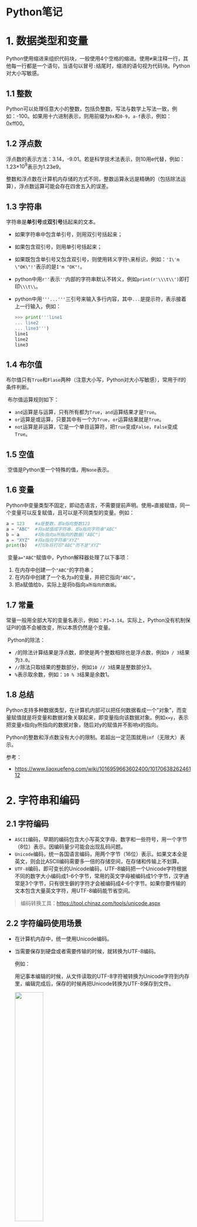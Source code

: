 # Python笔记
# 1. 数据类型和变量

​	Python使用缩进来组织代码块，一般使用4个空格的缩进。使用`#`来注释一行，其他每一行都是一个语句，当语句以冒号`:`结尾时，缩进的语句视为代码块。Python对大小写敏感。

## 1.1 整数

​	Python可以处理任意大小的整数，包括负整数，写法与数学上写法一致，例如：-100。如果用十六进制表示，则用前缀为`0x`和`0-9`，`a-f`表示，例如：0xff00。

## 1.2 浮点数

​	浮点数的表示方法：3.14，-9.01。若是科学技术法表示，则10用e代替，例如：1.23$\times10^9$表示为1.23e9。

​	整数和浮点数在计算机内存储的方式不同，整数运算永远是精确的（包括除法运算），浮点数运算可能会存在四舍五入的误差。

## 1.3 字符串

​	字符串是**单引号**或**双引号**括起来的文本。

- 如果字符串中包含单引号，则用双引号括起来；

- 如果包含双引号，则用单引号括起来；

- 如果既包含单引号又包含双引号，则使用转义字符`\`来标识，例如：`'I\'m \"OK\"!'`表示的是`I'm "OK"!`。

- python中用`r''`表示`''`内部的字符串默认不转义，例如`print(r'\\\t\\')`即打印`\\\t\\`。

- python中用`'''...'''`三引号来输入多行内容，其中`...`是提示符，表示接着上一行输入，例如：

  ```python
  >>> print('''line1
  ... line2
  ... line3''')
  line1
  line2
  line3
  ```

## 1.4 布尔值

​	布尔值只有`True`和`Flase`两种（注意大小写，Python对大小写敏感），常用于if的条件判断。

​	布尔值运算规则如下：

- `and`运算是与运算，只有所有都为`True`，`and`运算结果才是`True`。
- `or`运算是或运算，只要其中有一个为`True`，`or`运算结果就是`True`。
- `not`运算是非运算，它是一个单目运算符，把`True`变成`False`，`False`变成`True`。


## 1.5 空值

​	空值是Python里一个特殊的值，用`None`表示。

## 1.6 变量

​	Python中变量类型不固定，即动态语言，不需要提前声明。使用`=`直接赋值，同一个变量可以反复赋值，且可以是不同类型的变量。例如：

```python
a = 123    #a是整数，即a指向整数123
a = "ABC"  #将a赋值成字符串，即a指向字符串"ABC"
b = a      #将b指向a所指向的数据("ABC")
a = "XYZ"  #将a指向字符串"XYZ"
print(b)   #打印b将打印"ABC"而不是"XYZ"
```

​	变量`a="ABC"`赋值中，Python解释器处理了以下事项：

1. 在内存中创建一个`"ABC"`的字符串；
2. 在内存中创建了一个名为`a`的变量，并把它指向`"ABC"`。
3. 把a赋值给b，实际上是将b指向`a所指向的数据`。

## 1.7 常量

​	常量一般用全部大写的变量名表示，例如：`PI=3.14`。实际上，Python没有机制保证PI的值不会被改变，所以本质仍然是个变量。		

​	Python的除法：

- `/`的除法计算结果是浮点数，即使是两个整数相除也是浮点数，例如`9 / 3`结果为`3.0`。
- `//`除法只取结果的整数部分，例如`10 // 3`结果是整数部分3。
- `%`表示取余数，例如：`10 % 3`结果是余数1。

## 1.8 总结

​	Python支持多种数据类型，在计算机内部可以把任何数据看成一个”对象”，而变量赋值就是将变量和数据对象关联起来，即变量指向该数据对象。例如`x=y`，表示把变量x指向y所指向的数据对象，随后对y的赋值并不影响x的指向。

​	Python的整数和浮点数没有大小的限制。若超出一定范围就用`inf`（无限大）表示。


参考：

-  https://www.liaoxuefeng.com/wiki/1016959663602400/1017063826246112
# 2. 字符串和编码

## 2.1 字符编码

- `ASCII`编码，早期的编码包含大小写英文字母、数字和一些符号，用一个字节（8位）表示。因编码量少可能会出现乱码问题。
- `Unicode`编码，统一各国语言编码，用两个字节（16位）表示。如果文本全是英文，则会比ASCII编码需要多一倍的存储空间，在存储和传输上不划算。
- `UTF-8`编码，即可变长的Unicode编码，UTF-8编码把一个Unicode字符根据不同的数字大小编码成1-6个字节，常用的英文字母被编码成1个字节，汉字通常是3个字节，只有很生僻的字符才会被编码成4-6个字节。如果你要传输的文本包含大量英文字符，用UTF-8编码能节省空间。

> 编码转换工具：https://tool.chinaz.com/tools/unicode.aspx

## 2.2 字符编码使用场景

 -  在计算机内存中，统一使用Unicode编码。

- 当需要保存到硬盘或者需要传输的时候，就转换为UTF-8编码。

  例如：

  ​	用记事本编辑的时候，从文件读取的UTF-8字符被转换为Unicode字符到内存里，编辑完成后，保存的时候再把Unicode转换为UTF-8保存到文件。

  <img src="http://res.cloudinary.com/dqxtn0ick/image/upload/v1512810598/article/python/basics/UnicodeToUTF-8.png" width="40%"/>

  ​	浏览网页的时候，服务器会把动态的生成的Unicode内容转换为UTF-8再传输到浏览器，所以很多网页的源码上会有类似`<meta charset="UTF-8" />`的信息，表示该网页正是用的UTF-8编码。

  <img src="http://res.cloudinary.com/dqxtn0ick/image/upload/v1512810599/article/python/basics/website-UTF-8.png" width="40%"/>

## 2.3 Python的字符串

​	Python3的版本中，字符串是Unicode编码，即支持多语言。

​	对于单个字符的编码，Python提供`ord()`函数获取字符的整数表示，`chr()`函数把编码转换为对应的字符。例如：

```python
>>> ord('A')
65
>>> ord('中')
20013
>>> chr(66)
'B'
>>> chr(25991)
'文'
```

如果知道字符的整数编码，可以用十六进制写`str`：

```python
>>> '\u4e2d\u6587'
'中文'
```

## 2.4 字符串(编码)转换

​	Python的字符串类型是`str`，在内存中以Unicode表示，一个字符对应若干个字节。如果要在网络上传输，或者保存到磁盘上，就需要把`str`变为以字节为单位的`bytes`(UTF-8/ASCII编码)。

​	Python对`bytes`类型的数据用带`b`前缀的单引号或双引号表示：

```Python
x = b'ABC'
```

## 2.4.1 encode()[str→bytes]

​	以Unicode表示的`str`通过`encode()`方法可以编码为指定的`bytes`，即Unicode编码转换成UTF-8编码或ASCII编码，例如：

```python
>>> 'ABC'.encode('ascii')
b'ABC'
>>> '中文'.encode('utf-8')
b'\xe4\xb8\xad\xe6\x96\x87'
#错误例子
>>> '中文'.encode('ascii')  
Traceback (most recent call last):
  File "<stdin>", line 1, in <module>
UnicodeEncodeError: 'ascii' codec can't encode characters in position 0-1: ordinal not in range(128)
```

## 2.4.2 decode()[bytes→str]

​	要把UTF-8编码或ASCII编码转换成Unicode编码，即bytes类型转换为str类型，可用decode()转换。例如：

```python
>>> b'ABC'.decode('ascii')
'ABC'
>>> b'\xe4\xb8\xad\xe6\x96\x87'.decode('utf-8')
'中文'
#错误例子
>>> b'\xe4\xb8\xad\xff'.decode('utf-8')
Traceback (most recent call last):
  ...
UnicodeDecodeError: 'utf-8' codec can't decode byte 0xff in position 3: invalid start byte
```

​	如果`bytes`中只有一小部分无效的字节，可以传入`errors='ignore'`忽略错误的字节：

```python
>>> b'\xe4\xb8\xad\xff'.decode('utf-8', errors='ignore')
'中'
```

## 2.4.3 len()

​	对于`str`类型len()计算的是字符数，对于`bytes`类型len()计算的是字节数。

```python
#对于str类型
>>> len('ABC')
3
>>> len('中文')
2
#对于bytes类型
>>> len(b'ABC')
3
>>> len(b'\xe4\xb8\xad\xe6\x96\x87')
6
>>> len('中文'.encode('utf-8'))
6
```

​	1个中文字符经过UTF-8编码后通常会占用3个字节，而1个英文字符只占用1个字节。

​	为了避免中文乱码，一般使用UTF-8编码对`str`和`bytes`进行转换，即Unicode→UTF-8。所以一般在Python源文件开头写以下信息：

```python
#!/usr/bin/env python3
# -*- coding: utf-8 -*-
```

第一行注释是为了告诉Linux/OS X系统，这是一个Python可执行程序，Windows系统会忽略这个注释；

第二行注释是为了告诉Python解释器，按照UTF-8编码读取源代码，否则，你在源代码中写的中文输出可能会有乱码。

## 2.5 格式化

## 2.5.1 %的方式

​	使用`%`来格式化字符串，其中`%s`永远起作用，可以把任何数据类型转换成字符串，如果字符串中包含`%`，则使用`%%`转义表示字符串中的`%`。常用占位符如下：

| 占位符  | 替换内容   |
| ---- | ------ |
| %s   | 字符串    |
| %d   | 整数     |
| %f   | 浮点数    |
| %x   | 十六进制整数 |

例如：

```python
>>> 'Hello, %s' % 'world'
'Hello, world'
>>> 'Hi, %s, you have $%d.' % ('Michael', 1000000)
'Hi, Michael, you have $1000000.'
#整数和浮点数
>>> print('%2d-%02d' % (3, 1))
>>> print('%.2f' % 3.1415926)
# %s的通用性
>>> 'Age: %s. Gender: %s' % (25, True)
'Age: 25. Gender: True'
#转义字符串中的%
>>> 'growth rate: %d %%' % 7
'growth rate: 7 %'
```

## 2.5.2 format()

​	可以使用字符串的`format()`方法，它会用传入的参数依次替换字符串内的占位符`{0}`、`{1}`……。但建议直接使用`%`的方式。

```python
>>> 'Hello, {0}, 成绩提升了 {1:.1f}%'.format('小明', 17.125)
'Hello, 小明, 成绩提升了 17.1%'
```

## 2.6 json 中的中文解析

使用`json.dumps(data, ensure_ascii=False)`解析json中的中文。

```python
#!/usr/bin/python
# -*- coding: utf8 -*-

import json
import sys

reload(sys)
sys.setdefaultencoding('utf-8')

data = [ { 'a' : '中文' } ]

result = json.dumps(data, ensure_ascii=False)
print result
```

输出结果：

```bash
[{"a": "中文"}]
```

参考：

- https://www.liaoxuefeng.com/wiki/1016959663602400/1017075323632896

# 3. list和tuple类型

## 3.1 list

list表示列表，是**可变**的**有序**列表，即有序的集合，可以随时添加和删除元素。

### 3.1.1 list的定义

```python
>>> classmates = ['Michael', 'Bob', 'Tracy']
>>> classmates
['Michael', 'Bob', 'Tracy']
```

### 3.1.2 len()

用`len()`函数可以获得list元素的个数

```python
>>> len(classmates)
3
```

### 3.1.3 list的索引

- list元素索引从0开始
- 索引可以引用负数表示倒数序号，例如classmates[-1]表示倒数最后一个元素，索引`-1`等价于`len(classmates) - 1`
- 索引越界会报`IndexError`错误，倒序索引也会越界

### 3.1.4 list元素增删

#### 3.1.4.1 追加末尾元素

```python
>>> classmates.append('Adam')
>>> classmates
['Michael', 'Bob', 'Tracy', 'Adam']
```

#### 3.1.4.2 指定位置插入元素

```python
>>> classmates.insert(1, 'Jack')
>>> classmates
['Michael', 'Jack', 'Bob', 'Tracy', 'Adam']
```

#### 3.1.4.3 删除末尾元素

```python
>>> classmates.pop()
'Adam'
>>> classmates
['Michael', 'Jack', 'Bob', 'Tracy']
```

#### 3.1.4.4 删除指定位置元素

用pop(i)的方法，i为索引值

```python
>>> classmates.pop(1)
'Jack'
>>> classmates
['Michael', 'Bob', 'Tracy']
```

#### 3.1.4.5 替换元素

即直接给对应索引的元素重新赋值。

```python
>>> classmates[1] = 'Sarah'
>>> classmates
['Michael', 'Sarah', 'Tracy']
```

### 3.1.5多维list

​	list中元素的数据类型可以不同，如果要实现二维list，即将一维list中的元素定义为list即可，同理可以实现多维list。例如访问二维list可用`s[2][1]`的方式，表示一维list中的第三个元素list中的第二个元素。

```python
>>> s = ['python', 'java', ['asp', 'php'], 'scheme']
>>> len(s)
4
```

### 3.1.6 空list

​	空list即一个元素也没有，长度为0。

```python
>>> L = []
>>> len(L)
0
```

## 3.2 tuple

### 3.2.1 tuple的定义

​	tuple表示元组，即**不可变**的**有序**元素的集合。即没有修改元素的函数，例如append()，insert()，元素赋值等。

​	因为tuple元素不可变，所以代码更安全。当定义tuple时，元素就必须被确定下来。如果tuple中只含一个元素，则在该元素后加逗号。避免与小括号运算产生歧义。

```python
#以下是单元素tuple的定义
>>> t = (1,)
>>> t
(1,)
#以下是小括号运算
>>> t = (1)
>>> t
1
```

### 3.2.2 特别说明

tuple中的元素不可变表示元素的指向不可变，但该元素如果是list，则该list的内容可变。即list表示的是指向，该list的指向不可变，但是list中元素的指向可变，即list中的元素可变。例如：

```python
>>> t = ('a', 'b', ['A', 'B'])
>>> t[2][0] = 'X'
>>> t[2][1] = 'Y'
>>> t
('a', 'b', ['X', 'Y'])
```

示意图：

list元素修改前：`t = ('a', 'b', ['A', 'B'])`

<img src="http://res.cloudinary.com/dqxtn0ick/image/upload/v1512810598/article/python/basics/tuple1.png" width="50%"/>

list元素修改后：`t = ('a', 'b', ['X', 'Y'])`

<img src="http://res.cloudinary.com/dqxtn0ick/image/upload/v1512810598/article/python/basics/tuple2.png" width="50%"/>


参考：

- https://www.liaoxuefeng.com/wiki/1016959663602400/1017092876846880

# 4. dict和set类型

## 4.1 dict

### 4.1.1 dict的定义

dict即字典，相当于golang中的`map`类型，key-value型。具有极快的查找速度。

```python
//dict的赋值
>>> d = {'Michael': 95, 'Bob': 75, 'Tracy': 85}
>>> d['Michael']
95
//dict元素的赋值
>>> d['Adam'] = 67
```

由于dict中**key的值是唯一**的，因此如果多次赋值，最终结果为最后一次的赋值。

### 4.1.2 dict的查找

如果key不存在会报错，检测key是否存在可以通过`in`或`get()`方法。当key不存在时，`in`的方式返回`False`，`get()`方法返回`None`或指定值。

```python
#key不存在的报错
>>> d['Thomas']
Traceback (most recent call last):
  File "<stdin>", line 1, in <module>
KeyError: 'Thomas'

#in方式检查key是否存在
>>> 'Thomas' in d
False

#get()方法检查key是否存在
>>> d.get('Thomas')
>>> d.get('Thomas', -1)
-1
```

### 4.1.3 dict的删除

要删除dict中的元素，可以通过用`pop(key)`方法，删除该key对应的键值对。

```python
>>> d.pop('Bob')
75
>>> d
{'Michael': 95, 'Tracy': 85}
```

### 4.1.4 特别说明

**dict的特点**：

1. 查找和插入的速度极快，不会随着key的增加而变慢；
2. 需要占用大量的内存，内存浪费多。
3. dict的key必须是**不可变对象**，在Python中，字符串、整数等都是不可变的，而list是可变的，就不能作为key。

**对比list的特点**：

1. 查找和插入的时间随着元素的增加而增加；
2. 占用空间小，浪费内存很少。

## 4.2 set

​	set表示无序和无重复元素的集合，与数学意义上的集合类似，也可以看成是只有key没有value的dict。

### 4.2.1 set的定义

要创建一个set，需要提供一个list作为输入集合，如果list中有重复元素则自动过滤掉。

```python
>>> s = set([1, 2, 3])
>>> s
{1, 2, 3}
#如果有重复元素会自动过滤掉
>>> s = set([1, 1, 2, 2, 3, 3])
>>> s
{1, 2, 3}
```

### 4.2.2 set的添加和删除

通过`add(key)`方法可以添加元素到set中，可以重复添加，但无效。

```python
>>> s.add(4)
>>> s
{1, 2, 3, 4}
>>> s.add(4)
>>> s
{1, 2, 3, 4}
```

通过`remove(key)`方法可以删除元素。

```python
>>> s.remove(4)
>>> s
{1, 2, 3}
```

### 4.2.3 set的交集和并集

```python
>>> s1 = set([1, 2, 3])
>>> s2 = set([2, 3, 4])
#交集
>>> s1 & s2
{2, 3}
#并集
>>> s1 | s2
{1, 2, 3, 4}
```

## 4.3 不可变对象

​	变量表示一个指向，而变量指向的内容表示一个对象。例如`a="abc"`中`a`是变量即指向，而`abc`是字符串对象。

​	Python中整数和字符串是不可变对象，而list是可变对象。

```python
>>> a = 'abc'
>>> b = a.replace('a', 'A')
>>> b
'Abc'
>>> a
'abc'
```

​	例如上例中，`a`是变量，`abc`是字符串对象，当调用a的`replace`的方法时，实际上是基于原字符串对象重新创建了一个新的字符串对象`Abc`，而没有改变原字符串对象的内容。

​	对于不变对象来说，调用对象自身的任意方法，不会改变该对象自身的内容。而会创建新的对象并返回。


参考：

- https://www.liaoxuefeng.com/wiki/1016959663602400/1017104324028448

# 1. 条件语句

## 1.1 if格式

```python
if <条件判断1>:
    <执行1>
elif <条件判断2>:
    <执行2>
elif <条件判断3>:
    <执行3>
else:
    <执行4>
```

​	以上是if语句的完整格式，注意事项：

- Python使用缩进规则，如果if判断条件为true，则执行缩进部分的内容。
- if的执行逻辑是从上往下判断，如果某个判断为true，则会忽略剩下的`elif`和`else`。

例如：以下例子打印的结果是teenager，即满足第一个if条件则后续判断不再执行。

```Python
age = 20
if age >= 6:
    print('teenager')
elif age >= 18:
    print('adult')
else:
    print('kid')
```

## 1.2 条件简写

```python
if x:
    print('True')
```

只要`x`是非零数值、非空字符串、非空list等，就判断为`True`，否则为`False`。

## 1.3 input()使用

```python
s = input('birth: ')
birth = int(s)
if birth < 2000:
    print('00前')
else:
    print('00后')
```

`input()`返回的数据类型是`str`，`str`不能直接和整数比较，必须先把`str`转换成整数。Python提供了`int()`函数来转换成整数。


参考：

- https://www.liaoxuefeng.com/wiki/1016959663602400/1017099478626848

# 2. 循环语句

## 2.1 for循环

for...in循环，即把list或tuple中的每个元素迭代出来，执行后续操作。

```python
names = ['Michael', 'Bob', 'Tracy']
for name in names:
    print(name)
```

Python提供一个`range(x)`函数，生成`0-(x-1)`的整数序列。

```python
>>> list(range(5))
[0, 1, 2, 3, 4]
//求和运算
sum = 0
for x in range(101):
    sum = sum + x
print(sum)
```

## 2.2 while循环

while循环，只要条件满足，就不断循环，条件不满足时退出循环。

```python
sum = 0
n = 99
while n > 0:
    sum = sum + n
    n = n - 2
print(sum)
```

## 2.3 break

在循环中，`break`语句可以提前退出循环。

```python
n = 1
while n <= 100:
    if n > 10: # 当n = 11时，条件满足，执行break语句
        break # break语句会结束当前循环
    print(n)
    n = n + 1
print('END')
```

## 2.4 continue

在循环过程中，可以通过`continue`语句，跳过当前的这次循环，直接开始下一次循环。

```python
n = 0
while n < 10:
    n = n + 1
    if n % 2 == 0: # 如果n是偶数，执行continue语句
        continue # continue语句会直接继续下一轮循环，后续的print()语句不会执行
    print(n)
```

`break`和`continue`通常都必须配合`if`语句使用。


参考：

- https://www.liaoxuefeng.com/wiki/1016959663602400/1017100774566304